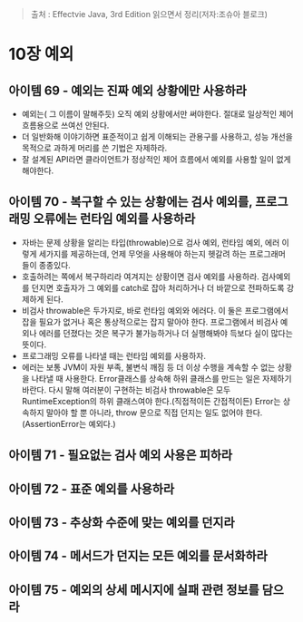 > 출처 : Effectvie Java, 3rd Edition 읽으면서 정리(저자:조슈아 블로크)  
# 10장 예외
## 아이템 69 - 예외는 진짜 예외 상황에만 사용하라
- 예외는( 그 이름이 말해주듯) 오직 예외 상황에서만 써야한다. 절대로 일상적인 제어 흐름용으로 쓰여선 안된다.
- 더 일반화해 이야기하면 표준적이고 쉽게 이해되는 관용구를 사용하고, 성능 개선을 목적으로 과하게 머리를 쓴 기법은 자제하라.
- 잘 설계된 API라면 클라이언트가 정상적인 제어 흐름에서 예외를 사용할 일이 없게 해야한다.

## 아이템 70 - 복구할 수 있는 상황에는 검사 예외를, 프로그래밍 오류에는 런타임 예외를 사용하라
- 자바는 문제 상황을 알리는 타입(throwable)으로 검사 예외, 런타임 예외, 에러 이렇게 세가지를 제공하는데, 
  언제 무엇을 사용해야 하는지 헷갈려 하는 프로그래머 들이 종종있다.
- 호출하려는 쪽에서 복구하리라 여겨지는 상황이면 검사 예외를 사용하라. 검사예외를 던지면 호출자가 그 예외를 catch로 잡아 처리하거나
  더 바깥으로 전파하도록 강제하게 된다.
- 비검사 throwable은 두가지로, 바로 런타임 예외와 에러다. 이 둘은 프로그램에서 잡을 필요가 없거나 혹은 통상적으로는 잡지 말아야 한다.
  프로그램에서 비검사 예외나 에러를 던졌다는 것은 복구가 불가능하거나 더 실행해봐야 득보다 실이 많다는 뜻이다.
- 프로그래밍 오류를 나타낼 때는 런타임 예외를 사용하자.
- 에러는 보통 JVM이 자원 부족, 불변식 깨짐 등 더 이상 수행을 계속할 수 없는 상황을 나타낼 때 사용한다. Error클래스를 상속해 하위 클래스를 만드는 일은
  자제하기 바란다. 다시 말해 여러분이 구현하는 비검사 throwable은 모두 RuntimeException의 하위 클래스여야 한다.(직접적이든 간접적이든)
  Error는 상속하지 말아야 할 뿐 아니라, throw 문으로 직접 던지는 일도 없어야 한다.(AssertionError는 예외다.)

## 아이템 71 - 필요없는 검사 예외 사용은 피하라

## 아이템 72 - 표준 예외를 사용하라

## 아이템 73 - 추상화 수준에 맞는 예외를 던지라

## 아이템 74 - 메서드가 던지는 모든 예외를 문서화하라

## 아이템 75 - 예외의 상세 메시지에 실패 관련 정보를 담으라